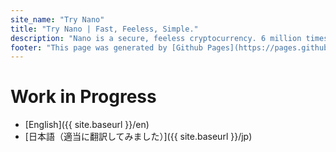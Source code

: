 ```yaml
---
site_name: "Try Nano"
title: "Try Nano | Fast, Feeless, Simple."
description: "Nano is a secure, feeless cryptocurrency. 6 million times greener than Bitcoin. As fast as a credit card. Experience Nano first-hand in under 5 minutes."
footer: "This page was generated by [Github Pages](https://pages.github.com). This site is not affiliated with [nano.org](https://nano.org). [Contribute Translations](https://github.com/otonashixav/try-nano/)"
---
```


# Work in Progress

* [English]({{ site.baseurl }}/en)
* [日本語（適当に翻訳してみました）]({{ site.baseurl }}/jp)